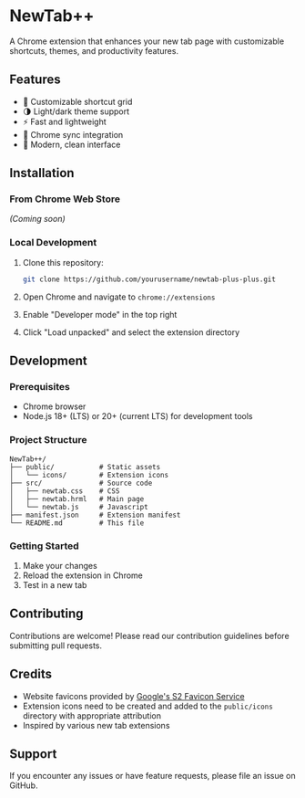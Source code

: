 # NewTab++

A Chrome extension that enhances your new tab page with customizable shortcuts, themes, and productivity features.

## Features

-   🎯 Customizable shortcut grid
-   🌗 Light/dark theme support
-   ⚡ Fast and lightweight
-   🔄 Chrome sync integration
-   🎨 Modern, clean interface

## Installation

### From Chrome Web Store

_(Coming soon)_

### Local Development

1. Clone this repository:

    ```bash
    git clone https://github.com/yourusername/newtab-plus-plus.git
    ```

2. Open Chrome and navigate to `chrome://extensions`

3. Enable "Developer mode" in the top right

4. Click "Load unpacked" and select the extension directory

## Development

### Prerequisites

-   Chrome browser
-   Node.js 18+ (LTS) or 20+ (current LTS) for development tools

### Project Structure

```
NewTab++/
├── public/           # Static assets
│   └── icons/        # Extension icons
├── src/              # Source code
│   ├── newtab.css    # CSS
│   ├── newtab.hrml   # Main page
│   └── newtab.js     # Javascript
├── manifest.json     # Extension manifest
└── README.md         # This file
```

### Getting Started

1. Make your changes
2. Reload the extension in Chrome
3. Test in a new tab

## Contributing

Contributions are welcome! Please read our contribution guidelines before submitting pull requests.

## Credits

-   Website favicons provided by [Google's S2 Favicon Service](https://www.google.com/s2/favicons)
-   Extension icons need to be created and added to the `public/icons` directory with appropriate attribution
-   Inspired by various new tab extensions

## Support

If you encounter any issues or have feature requests, please file an issue on GitHub.
